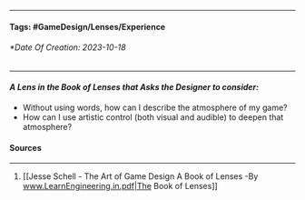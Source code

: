 __________________________________________________________________________
#### **Tags:** #GameDesign/Lenses/Experience 
###### *Date Of Creation: 2023-10-18
__________________________________________________________________________

#### ***A Lens in the Book of Lenses that Asks the Designer to consider:***
- Without using words, how can I describe the atmosphere of my game?
- How can I use artistic control (both visual and audible) to deepen that atmosphere?
#### Sources
__________________________________________________________________________
1. [[Jesse Schell - The Art of Game Design A Book of Lenses -By www.LearnEngineering.in.pdf|The Book of Lenses]]